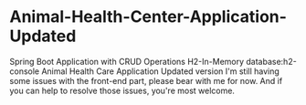 # Animal-Health-Center-Application-Updated
Spring Boot Application with CRUD Operations
H2-In-Memory database:h2-console
Animal Health Care Application Updated version 
I'm still having some issues with the front-end part, please bear with me for now. And if you
can help to resolve those issues, you're most welcome.
